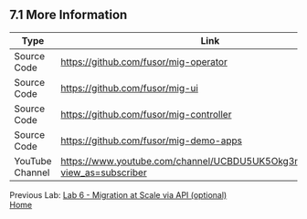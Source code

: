 ## 7.1 More Information

| Type | Link |
| ---- | ---- |
|Source Code| https://github.com/fusor/mig-operator |
|Source Code | https://github.com/fusor/mig-ui |
|Source Code | https://github.com/fusor/mig-controller |
|Source Code | https://github.com/fusor/mig-demo-apps |
| YouTube Channel | https://www.youtube.com/channel/UCBDU5UK5Okg3mlIMygpkbNA?view_as=subscriber |


Previous Lab: [Lab 6 - Migration at Scale via API (optional)](./6.md)<br>
[Home](./README.md)
